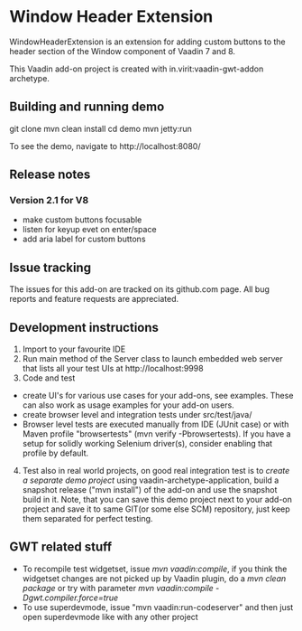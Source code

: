 # Window Header Extension
WindowHeaderExtension is an extension for adding custom buttons to the header section of the Window component of Vaadin 7 and 8.

This  Vaadin add-on project is created with in.virit:vaadin-gwt-addon archetype.

## Building and running demo
git clone mvn clean install cd demo mvn jetty:run

To see the demo, navigate to http://localhost:8080/

## Release notes
### Version 2.1 for V8
- make custom buttons focusable 
- listen for keyup evet on enter/space
- add aria label for custom buttons 

## Issue tracking

The issues for this add-on are tracked on its github.com page. All bug reports and feature requests are appreciated. 

## Development instructions 

1. Import to your favourite IDE
2. Run main method of the Server class to launch embedded web server that lists all your test UIs at http://localhost:9998
3. Code and test
  * create UI's for various use cases for your add-ons, see examples. These can also work as usage examples for your add-on users.
  * create browser level and integration tests under src/test/java/
  * Browser level tests are executed manually from IDE (JUnit case) or with Maven profile "browsertests" (mvn verify -Pbrowsertests). If you have a setup for solidly working Selenium driver(s), consider enabling that profile by default.
4. Test also in real world projects, on good real integration test is to *create a separate demo project* using vaadin-archetype-application, build a snapshot release ("mvn install") of the add-on and use the snapshot build in it. Note, that you can save this demo project next to your add-on project and save it to same GIT(or some else SCM) repository, just keep them separated for perfect testing.

## GWT related stuff

* To recompile test widgetset, issue *mvn vaadin:compile*, if you think the widgetset changes are not picked up by Vaadin plugin, do a *mvn clean package* or try with parameter *mvn vaadin:compile -Dgwt.compiler.force=true*
* To use superdevmode, issue "mvn vaadin:run-codeserver" and then just open superdevmode like with any other project


